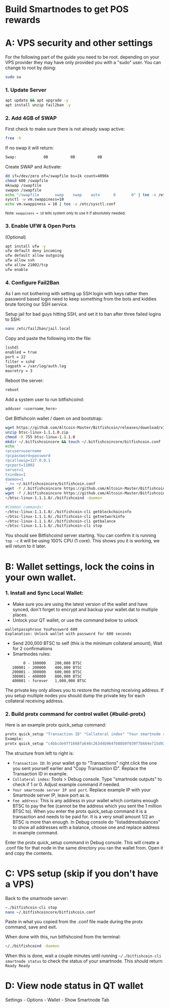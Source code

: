 # Build Smartnodes to get POS rewards

# A: VPS security and other settings

For the following part of the guide you need to be root. depending on your VPS provider they may have only provided you with a "sudo" user. You can change to root by doing:

```bash
sudo su
```

### 1. Update Server

```bash
apt update && apt upgrade -y
apt install unzip fail2ban -y
```

### 2. Add 4GB of SWAP

First check to make sure there is not already swap active:

```bash
free -h
```

If no swap it will return:

```bash
Swap:            0B          0B          0B
```

Create SWAP and Activate:

```bash
dd if=/dev/zero of=/swapfile bs=1k count=4096k
chmod 600 /swapfile
mkswap /swapfile
swapon /swapfile
echo "/swapfile       swap    swap    auto      0       0" | tee -a /etc/fstab
sysctl -w vm.swappiness=10
echo vm.swappiness = 10 | tee -a /etc/sysctl.conf
```

<div class="alert alert--info" role="alert">
  <sub>
    Note: <code>swappiness = 10</code> tells system only to use it if absolutely
    needed.
  </sub>
</div>

### 3. Enable UFW & Open Ports

(Optional)

```bash
apt install ufw -y
ufw default deny incoming
ufw default allow outgoing
ufw allow ssh
ufw allow 21002/tcp
ufw enable
```

### 4. Configure Fail2Ban

As I am not bothering with setting up SSH login with keys rather then password based login need to keep something from the bots and kiddies brute forcing our SSH service.

Setup jail for bad guys hitting SSH, and set it to ban after three failed logins to SSH:

```bash
nano /etc/fail2ban/jail.local
```

Copy and paste the following into the file:

```bash
[sshd]
enabled = true
port = 22
filter = sshd
logpath = /var/log/auth.log
maxretry = 3
```

Reboot the server:

```bash
reboot
```

Add a system user to run bitfishcoind:

```bash
adduser <username_here>
```

Get Bitfishcoin wallet / daem on and bootstrap:

```bash
wget https://github.com/Altcoin-Master/Bitfishcoin/releases/download/v1.1.1.1/btsc-linux-1.1.1.1.zip
unzip btsc-linux-1.1.1.0.zip
chmod -R 755 btsc-linux-1.1.1.0
mkdir ~/.bitfishcoincore && touch ~/.bitfishcoincore/bitfishcoin.conf
echo '
rpcuser=username
rpcpassword=password
rpcallowip=127.0.0.1
rpcport=11002
server=1
txindex=1
daemon=1
' >> ~/.bitfishcoincore/bitfishcoin.conf
wget -P /.bitfishcoincore https://github.com/Altcoin-Master/Bitfishcoin/releases/download/v1.1.1.1/bootstrap.zip && unzip /.bitfishcoincore/bootstrap.zip -d /.bitfishcoincore
wget -P /.bitfishcoincore https://github.com/Altcoin-Master/Bitfishcoin/releases/download/v1.1.1.1/powcache.dat
~/btsc-linux-1.1.1.0/./bitfishcoind -daemon
```
```bash
#Common commands:
~/btsc-linux-1.1.1.0/./bitfishcoin-cli getblockchaininfo
~/btsc-linux-1.1.1.0/./bitfishcoin-cli getnetworkinfo
~/btsc-linux-1.1.1.0/./bitfishcoin-cli getbalance
~/btsc-linux-1.1.1.0/./bitfishcoin-cli stop
```

You should see Bitfishcoind server starting. You can confirm it is running <code>top -c</code> it will be using 100% CPU (1 core). This shows you it is working, we will return to it later.

# B: Wallet settings, lock the coins in your own wallet.

### 1. Install and Sync Local Wallet:

- Make sure you are using the latest version of the wallet and have synced, don't forget to encrypt and backup your wallet.dat to multiple places.
- Unlock your QT wallet, or use the command below to unlock

```
walletpassphrase YouPassword 600
Explanation: Unlock wallet with password for 600 seconds
```

- Send 200,000 BTSC to self (this is the minimum collateral amount), Wait for 2 confirmations
- Smartnodes rules:
```
        0 - 100000    200,000 BTSC
   100001 - 200000    400,000 BTSC
   200001 - 300000    600,000 BTSC
   300001 - 400000    800,000 BTSC
   400001 - forever   1,000,000 BTSC
```

The private key only allows you to restore the matching receiving address. If you setup multiple nodes you should dump the private key for each collateral receiving address.

### 2. Build protx command for control wallet {#build-protx}

Here is an example protx quick_setup command:

```bash
protx quick_setup "Transaction ID" "Collateral index" "Your smartnode server IP:21002" "Fee address"
Example:
protx quick_setup "c4bbcde9771668fa640c263d4b964f688b0f039f7b684e715d92e4012369fea6" "1" "127.0.0.1:21002" "BFbWv94ZfueciwVVpHLMdqFayaXAS4sBxP"
```

The structure from left to right is:

- <code>Transaction ID</code>: In your wallet go to "Transactions" right click
  the one you sent yourself earlier and "Copy Transaction ID". Replace the
  Transaction ID in example.
- <code>Collateral index</code>: Tools > Debug console. Type "smartnode outputs"
  to check if 1 or 0. Adjust example command if needed.
- <code>Your smartnode server IP and port</code>. Replace example IP with your
  Smartnode server IP, leave port as is.
- <code>Fee address</code>: This is any address in your wallet which contains
  enough BTSC to pay the fee (cannot be the address which you sent the 1 million
  BTSC to). When you enter the protx quick_setup command it is a transaction and
  needs to be paid for. It is a very small amount 1/2 an BTSC is more than
  enough. In Debug console do "listaddressbalances" to show all addresses with a
  balance, choose one and replace address in example command.

Enter the protx quick_setup command in Debug console. This will create a .conf file for that node in the same directory you ran the wallet from. Open it and copy the contents.

# C: VPS setup (skip if you don't have a VPS)

Back to the smartnode server:

```bash
~./bitfishcoin-cli stop
nano ~/.bitfishcoincore/bitfishcoin.conf
```

Paste in what you copied from the .conf file made during the protx command, save and exit.

When done with this, run bitfishcoind from the terminal:

```bash
~/./bitfishcoind -daemon
```

When this is done, wait a couple minutes until running `~/./bitfishcoin-cli smartnode status` to check the status of your smartnode. This should return: `Ready Ready`

# D: View node status in QT wallet
Settings - Options - Wallet - Show Smartnode Tab
